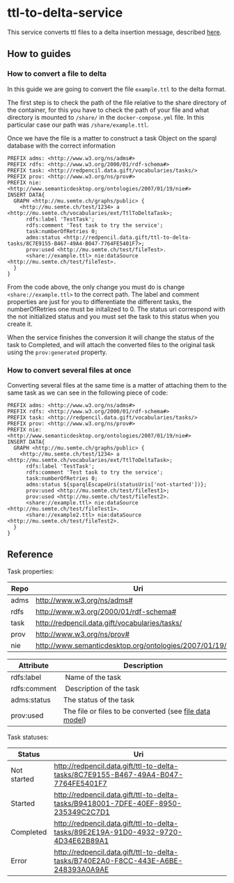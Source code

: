 # ttl-to-delta-service

This service converts ttl files to a delta insertion message, described [here](https://github.com/mu-semtech/delta-notifier).

## How to guides
### How to convert a file to delta

In this guide we are going to convert the file `example.ttl` to the delta format.

The first step is to check the path of the file relative to the share directory of the container, for this you have to check the path of your file and what directory is mounted to `/share/` in the `docker-compose.yml` file. In this particular case our path was `/share/example.ttl`.

Once we have the file is a matter to construct a task Object on the sparql database with the correct information

```
PREFIX adms: <http://www.w3.org/ns/adms#>
PREFIX rdfs: <http://www.w3.org/2000/01/rdf-schema#>
PREFIX task: <http://redpencil.data.gift/vocabularies/tasks/>
PREFIX prov: <http://www.w3.org/ns/prov#>
PREFIX nie: <http://www.semanticdesktop.org/ontologies/2007/01/19/nie#>
INSERT DATA{
  GRAPH <http://mu.semte.ch/graphs/public> {
    <http://mu.semte.ch/test/1234> a <http://mu.semte.ch/vocabularies/ext/TtlToDeltaTask>;
      rdfs:label 'TestTask';
      rdfs:comment 'Test task to try the service';
      task:numberOfRetries 0;
      adms:status <http://redpencil.data.gift/ttl-to-delta-tasks/8C7E9155-B467-49A4-B047-7764FE5401F7>;
      prov:used <http://mu.semte.ch/test/fileTest>.
      <share://example.ttl> nie:dataSource <http://mu.semte.ch/test/fileTest>.
  }
}
```

From the code above, the only change you must do is change `<share://example.ttl>` to the correct path.
The label and comment properties are just for you to differentiate the different tasks, the numberOfRetries one must be initalized to 0. The status uri correspond with the not initialized status and you must set the task to this status when you create it.

When the service finishes the conversion it will change the status of the task to Completed, and will attach the converted files to the original task using the `prov:generated` property.

### How to convert several files at once

Converting several files at the same time is a matter of attaching them to the same task as we can see in the following piece of code:

```
PREFIX adms: <http://www.w3.org/ns/adms#>
PREFIX rdfs: <http://www.w3.org/2000/01/rdf-schema#>
PREFIX task: <http://redpencil.data.gift/vocabularies/tasks/>
PREFIX prov: <http://www.w3.org/ns/prov#>
PREFIX nie: <http://www.semanticdesktop.org/ontologies/2007/01/19/nie#>
INSERT DATA{
  GRAPH <http://mu.semte.ch/graphs/public> {
    <http://mu.semte.ch/test/1234> a <http://mu.semte.ch/vocabularies/ext/TtlToDeltaTask>;
      rdfs:label 'TestTask';
      rdfs:comment 'Test task to try the service';
      task:numberOfRetries 0;
      adms:status ${sparqlEscapeUri(statusUris['not-started'])};
      prov:used <http://mu.semte.ch/test/fileTest1>;
      prov:used <http://mu.semte.ch/test/fileTest2>.
      <share://example.ttl> nie:dataSource <http://mu.semte.ch/test/fileTest1>.
      <share://example2.ttl> nie:dataSource <http://mu.semte.ch/test/fileTest2>.
  }
}
```


## Reference

Task properties:

| Repo | Uri |
|---|---|
| adms | <http://www.w3.org/ns/adms#> |
| rdfs | <http://www.w3.org/2000/01/rdf-schema#> |
| task | <http://redpencil.data.gift/vocabularies/tasks/> |
| prov | <http://www.w3.org/ns/prov#> |
| nie | <http://www.semanticdesktop.org/ontologies/2007/01/19/nie#> |

| Attribute | Description |
|---|---|
| rdfs:label | Name of the task |
| rdfs:comment | Description of the task | 
| adms:status | The status of the task |
| prov:used | The file or files to be converted (see [file data model](https://github.com/mu-semtech/file-service))|

Task statuses:

| Status | Uri |
|---|---|
| Not started | http://redpencil.data.gift/ttl-to-delta-tasks/8C7E9155-B467-49A4-B047-7764FE5401F7 |
| Started | http://redpencil.data.gift/ttl-to-delta-tasks/B9418001-7DFE-40EF-8950-235349C2C7D1 |
| Completed | http://redpencil.data.gift/ttl-to-delta-tasks/89E2E19A-91D0-4932-9720-4D34E62B89A1 |
| Error | http://redpencil.data.gift/ttl-to-delta-tasks/B740E2A0-F8CC-443E-A6BE-248393A0A9AE |


